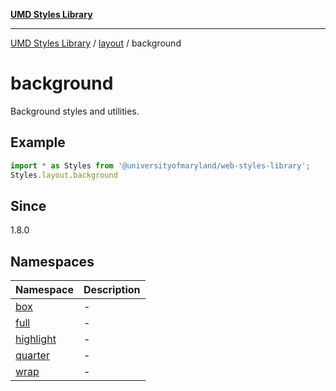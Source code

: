 [**UMD Styles Library**](../../../README.md)

***

[UMD Styles Library](../../../README.md) / [layout](../../README.md) / background

# background

Background styles and utilities.

## Example

```typescript
import * as Styles from '@universityofmaryland/web-styles-library';
Styles.layout.background
```

## Since

1.8.0

## Namespaces

| Namespace | Description |
| ------ | ------ |
| [box](namespaces/box/README.md) | - |
| [full](namespaces/full/README.md) | - |
| [highlight](namespaces/highlight/README.md) | - |
| [quarter](namespaces/quarter/README.md) | - |
| [wrap](namespaces/wrap/README.md) | - |
